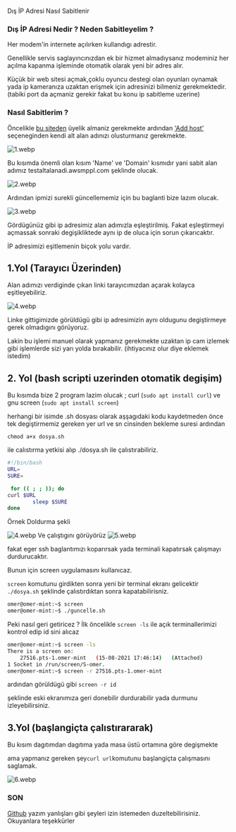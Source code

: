 Dış İP Adresi Nasıl Sabitlenir

### Dış İP Adresi Nedir ? Neden Sabitleyelim ?

Her modem'in internete açılırken kullandıgı adrestir.

Genellikle servis saglayıncınızdan ek bir hizmet almadıysanız modeminiz her açılma kapanma işleminde otomatik olarak yeni bir adres alır.

Küçük bir web sitesi açmak,çoklu oyuncu destegi olan oyunları oynamak yada ip kameranıza uzaktan erişmek için adresinizi bilmeniz gerekmektedir. (tabiki port da açmaniz gerekir fakat bu konu ip sabitleme uzerine)

### Nasıl Sabitlerim ?

Öncelikle [bu siteden](https://www.nsupdate.info/account/register/) üyelik almaniz gerekmekte ardından ['Add host'](https://www.nsupdate.info/host/add/) seçeneginden kendi alt alan adınızı olusturmanız gerekmekte.

![1.webp](https://i.hizliresim.com/468lu93.png)

Bu kısımda önemli olan kısım 'Name' ve 'Domain' kısmıdır yani sabit alan adımız testaltalanadi.awsmppl.com şeklinde olucak.

![2.webp](https://i.hizliresim.com/40wbzhd.png)

Ardından ipmizi surekli güncellememiz için bu baglanti bize lazım olucak.

![3.webp](https://i.hizliresim.com/kb8rezd.png)

Gördügünüz gibi ip adresimiz alan adımızla eşleştirilmiş. Fakat eşleştirmeyi açmassak sonraki degişikliktede aynı ip de oluca için sorun çıkarıcaktır.

İP adresimizi eşitlemenin biçok yolu vardır.

## 1.Yol (Tarayıcı Üzerinden)

Alan adımızı verdiginde çıkan linki tarayıcımızdan açarak kolayca eşitleyebiliriz.

![4.webp](https://i.hizliresim.com/3ino821.png)

Linke gittigimizde görüldügü gibi ip adresimizin aynı oldugunu degiştirmeye gerek olmadıgını görüyoruz.

Lakin bu işlemi manuel olarak yapmanız gerekmekte uzaktan ip cam izlemek gibi işlemlerde sizi yarı yolda bırakabilir. (ihtiyacınız olur diye eklemek istedim)

## 2\. Yol (bash scripti uzerinden otomatik degişim)

Bu kısımda bize 2 program lazim olucak ; curl (`sudo apt install curl`) ve gnu screen (`sudo apt install screen`)

herhangi bir isimde .sh dosyası olarak aşşagıdaki kodu kaydetmeden önce tek degiştirmemiz gereken yer url ve sn cinsinden bekleme suresi ardından

`chmod a+x dosya.sh`

ile calıstırma yetkisi alıp ./dosya.sh ile çalıstırabiliriz.

```bash
#!/bin/bash
URL=
SURE=

 for (( ; ; )); do
curl $URL 
        sleep $SURE
done
```

Örnek Doldurma şekli

![4.webp](https://i.hizliresim.com/73btlae.png)
Ve çalıştıgını görüyörüz
![5.webp](https://i.hizliresim.com/d89tmg5.png)

fakat eger ssh baglantımızı koparırsak yada terminali kapatırsak çalışmayı durdurucaktır.

Bunun için screen uygulamasını kullanıcaz.

`screen` komutunu girdikten sonra yeni bir terminal ekranı gelicektir `./dosya.sh` şeklinde çalıstırdıktan sonra kapatabilirisniz.

```bash
omer@omer-mint:~$ screen
omer@omer-mint:~$ ./guncelle.sh
```

Peki nasıl geri getiricez ? İlk öncelikle `screen -ls` ile açık terminallerimizi kontrol edip id sini alıcaz

```bash
omer@omer-mint:~$ screen -ls
There is a screen on:
    27516.pts-1.omer-mint	(15-08-2021 17:46:14)	(Attached)
1 Socket in /run/screen/S-omer.
omer@omer-mint:~$ screen -r 27516.pts-1.omer-mint
```

ardından görüldügü gibi `screen -r id `

şeklinde eski ekranımıza geri donebilir durdurabilir yada durmunu izleyebilirsiniz.

## 3.Yol (başlangiçta çalıstırararak)

Bu kısım dagıtımdan dagıtıma yada masa üstü ortamına göre degişmekte 

ama yapmanız gereken şey`curl url`komutunu başlangiçta çalışmasını saglamak.

![6.webp](https://i.hizliresim.com/1vr3ztl.png)

### SON
[Github](https://github.com/omerscofield31) yazım yanlışları gibi şeyleri izin istemeden duzeltebilirisiniz.
Okuyanlara teşekkürler


